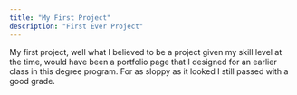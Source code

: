 ```yaml
---
title: "My First Project"
description: "First Ever Project"
---
```


My first project, well what I believed to be a project given my skill level at the time, would have been a portfolio page that I designed for an earlier class in this degree program. For as sloppy as it looked I still passed with a good grade.
